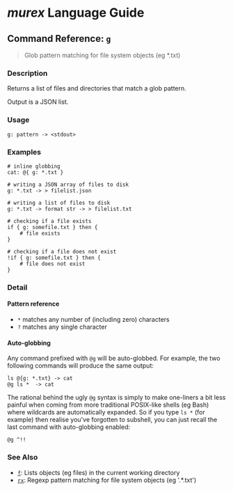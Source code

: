 # _murex_ Language Guide

## Command Reference: `g`

> Glob pattern matching for file system objects (eg *.txt)

### Description

Returns a list of files and directories that match a glob pattern.

Output is a JSON list.

### Usage

    g: pattern -> <stdout>

### Examples

    # inline globbing
    cat: @{ g: *.txt }
    
    # writing a JSON array of files to disk
    g: *.txt -> > filelist.json
    
    # writing a list of files to disk
    g: *.txt -> format str -> > filelist.txt
    
    # checking if a file exists
    if { g: somefile.txt } then {
        # file exists
    }
    
    # checking if a file does not exist
    !if { g: somefile.txt } then {
        # file does not exist
    }

### Detail

#### Pattern reference

* `*` matches any number of (including zero) characters
* `?` matches any single character

#### Auto-globbing

Any command prefixed with `@g` will be auto-globbed. For example, the two
following commands will produce the same output:

    ls @{g: *.txt} -> cat
    @g ls *  -> cat
    
The rational behind the ugly `@g` syntax is simply to make one-liners a bit
less painful when coming from more traditional POSIX-like shells (eg Bash)
where wildcards are automatically expanded. So if you type `ls *` (for example)
then realise you've forgotten to subshell, you can just recall the last command
with auto-globbing enabled:

    @g ^!!

### See Also

* [`f`](../docs/commands/f.md):
  Lists objects (eg files) in the current working directory
* [`rx`](../docs/commands/rx.md):
  Regexp pattern matching for file system objects (eg '.*\.txt')